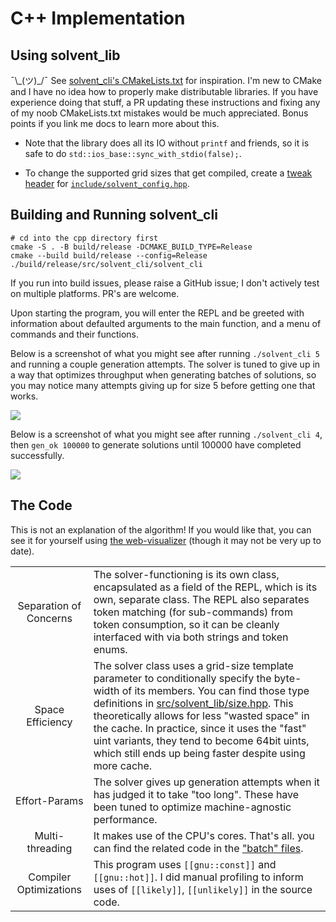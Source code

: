 
# C++ Implementation

## Using solvent_lib

¯\\\_(ツ)_/¯ See [solvent_cli's CMakeLists.txt](./src/solvent_cli/CMakeLists.txt) for inspiration. I'm new to CMake and I have no idea how to properly make distributable libraries. If you have experience doing that stuff, a PR updating these instructions and fixing any of my noob CMakeLists.txt mistakes would be much appreciated. Bonus points if you link me docs to learn more about this.

- Note that the library does all its IO without `printf` and friends, so it is safe to do `std::ios_base::sync_with_stdio(false);`.

- To change the supported grid sizes that get compiled, create a [tweak header](https://vector-of-bool.github.io/2020/10/04/lib-configuration.html#providing-a-tweak-header) for [`include/solvent_config.hpp`](include/solvent_config.hpp).

## Building and Running solvent_cli

```shell
# cd into the cpp directory first
cmake -S . -B build/release -DCMAKE_BUILD_TYPE=Release
cmake --build build/release --config=Release
./build/release/src/solvent_cli/solvent_cli
```

If you run into build issues, please raise a GitHub issue; I don't actively test on multiple platforms. PR's are welcome.

Upon starting the program, you will enter the REPL and be greeted with information about defaulted arguments to the main function, and a menu of commands and their functions.

Below is a screenshot of what you might see after running `./solvent_cli 5` and running a couple generation attempts. The solver is tuned to give up in a way that optimizes throughput when generating batches of solutions, so you may notice many attempts giving up for size 5 before getting one that works.

![](../sample/25x25_example.png)

Below is a screenshot of what you might see after running `./solvent_cli 4`, then `gen_ok 100000` to generate solutions until 100000 have completed successfully.

![](../sample/strials_example.png)

## The Code

This is not an explanation of the algorithm! If you would like that, you can see it for yourself using [the web-visualizer](https://david-fong.github.io/Sudoku-JS/) (though it may not be very up to date).

|   | |
|:-:|-|
| Separation of Concerns | The solver-functioning is its own class, encapsulated as a field of the REPL, which is its own, separate class. The REPL also separates token matching (for sub-commands) from token consumption, so it can be cleanly interfaced with via both strings and token enums. |
| Space Efficiency | The solver class uses a grid-size template parameter to conditionally specify the byte-width of its members. You can find those type definitions in [src/solvent_lib/size.hpp](./src/solvent_lib/size.hpp). This theoretically allows for less "wasted space" in the cache. In practice, since it uses the "fast" uint variants, they tend to become 64bit uints, which still ends up being faster despite using more cache. |
| Effort-Params | The solver gives up generation attempts when it has judged it to take "too long". These have been tuned to optimize machine-agnostic performance. |
| Multi-threading | It makes use of the CPU's cores. That's all. you can find the related code in the ["batch" files](./src/solvent_lib/gen/batch.hpp). |
| Compiler Optimizations | This program uses `[[gnu::const]]` and `[[gnu::hot]]`. I did manual profiling to inform uses of `[[likely]]`, `[[unlikely]]` in the source code. |
